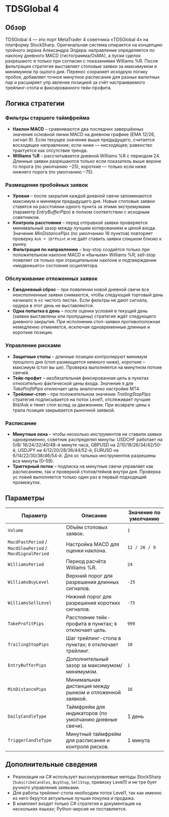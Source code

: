 # TDSGlobal 4

## Обзор
TDSGlobal 4 — это порт MetaTrader 4 советника «TDSGlobal 4» на платформу StockSharp. Оригинальная система опирается на концепцию
тройного экрана Александра Элдера: направление определяется по наклону дневного MACD (гистограмма/OsMA), а пуски сделок разрешаютс
я только при согласии с показаниями Williams %R. После фильтрации стратегия выставляет стоповые заявки за максимумом и минимумом пр
ошлого дня. Перенос сохраняет исходную логику пробоя, добавляет точное минутное расписание для разных валютных пар и расширяет упр
авление позицией за счёт настраиваемого трейлинг-стопа и фиксированного тейк-профита.

## Логика стратегии
### Фильтры старшего таймфрейма
* **Наклон MACD** – сравниваются два последних завершённых значения основной линии MACD на дневном графике (EMA 12/26, сигнал 9).
Если текущее значение выше предыдущего, считается восходящее направление; если ниже — нисходящее; равенство трактуется как отсутствие
 тренда.
* **Williams %R** – рассчитывается дневной Williams %R с периодом 24. Длинные заявки разрешаются только если показатель выше верхне
го порога (по умолчанию −25), короткие — только если ниже нижнего порога (по умолчанию −75).

### Размещение пробойных заявок
* **Уровни** – после закрытия каждой дневной свечи запоминаются максимум и минимум предыдущего дня. Новые стоповые заявки ставятся
на расстоянии одного пункта за этими экстремумами (параметр *EntryBufferPips*) в полном соответствии с исходным советником.
* **Контроль расстояния** – перед отправкой заявки проверяется минимальный зазор между лучшим котированием и ценой входа. Значение
*MinDistancePips* (по умолчанию 16 пунктов) повторяет проверку `Ask + 16*Point` и не даёт ставить заявки слишком близко к рынку.
* **Фильтрация по направлению** – buy-stop создаётся только при положительном наклоне MACD и «бычьем» Williams %R; sell-stop появляет
ся только при отрицательном наклоне и подтверждении «медвежьего» состояния осциллятора.

### Обслуживание отложенных заявок
* **Ежедневный сброс** – при появлении новой дневной свечи все неисполненные заявки снимаются, чтобы следующий торговый день начиналс
я «с чистого листа». Если фильтры не дают сигнала, ордера в этот день не выставляются.
* **Одна попытка в день** – после оценки условий в текущий день (заявки выставлены или пропущены) стратегия ждёт следующего дневного
 закрытия. При исполнении стоп-заявки противоположная немедленно отменяется, исключая одновременные длинные и короткие позиции.

### Управление рисками
* **Защитные стопы** – длинные позиции контролируют минимум прошлого дня (стоп размещается немного ниже), короткие – максимум (стоп вы
ше). Проверка выполняется на минутном потоке свечей.
* **Тейк-профит** – необязательная фиксированная цель в пунктах относительно фактической цены входа. Значение `0` для *TakeProfitPips*
 отключает цель аналогично настройке MT4.
* **Трейлинг-стоп** – при положительном значении *TrailingStopPips* стратегия подписывается на поток Level1, отслеживает лучшие Bid/Ask
и тянет стоп вслед за движением. При возврате цены к трала позиция закрывается рыночной заявкой.

### Расписание
* **Минутные окна** – чтобы несколько инструментов не ставили заявки одновременно, советник распределял минуты: USDCHF работает на 0/8/
16/24/32/40/48-й минуте часа, GBPUSD на 2/10/18/26/34/42/50-й, USDJPY на 4/12/20/28/36/44/52-й, EURUSD на 6/14/22/30/38/46/54-й. Для ос
тальных инструментов разрешены все минуты (0–59).
* **Триггерный поток** – подписка на минутные свечи управляет как расписанием, так и проверкой стопов/тейков внутри дня. Проверка ус
ловий выполняется только один раз в первый подходящий промежуток.

## Параметры
| Параметр | Описание | Значение по умолчанию |
|----------|----------|-----------------------|
| `Volume` | Объём стоповых заявок. | `1` |
| `MacdFastPeriod` / `MacdSlowPeriod` / `MacdSignalPeriod` | Настройка MACD для оценки наклона. | `12 / 26 / 9` |
| `WilliamsPeriod` | Период расчёта Williams %R. | `24` |
| `WilliamsBuyLevel` | Верхний порог для разрешения длинных сигналов. | `-25` |
| `WilliamsSellLevel` | Нижний порог для разрешения коротких сигналов. | `-75` |
| `TakeProfitPips` | Расстояние тейк-профита в пунктах; `0` отключает цель. | `999` |
| `TrailingStopPips` | Шаг трейлинг-стопа в пунктах; `0` отключает трейлинг. | `10` |
| `EntryBufferPips` | Дополнительный зазор за максимумом/минимумом. | `1` |
| `MinDistancePips` | Минимальная дистанция между рынком и отложенной заявкой. | `16` |
| `DailyCandleType` | Таймфрейм для индикаторов (по умолчанию дневные свечи). | 1 день |
| `TriggerCandleType` | Минутный таймфрейм для расписания и контроля рисков. | 1 минута |

## Дополнительные сведения
* Реализация на C# использует высокоуровневые методы StockSharp (`SubscribeCandles`, `BuyStop`, `SellStop`, привязку Level1) и не тре
бует ручного управления заявками.
* Для работы трейлинг-стопа необходим поток Level1, так как именно из него берутся актуальные лучшая покупка и продажа.
* В комплект входят только C# стратегия и документация на нескольких языках; Python-версия не поставляется.
